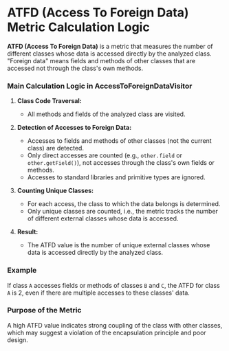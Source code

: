 # ATFD (Access To Foreign Data) Metric Calculation Logic

**ATFD (Access To Foreign Data)** is a metric that measures the number of different classes whose data is accessed directly by the analyzed class. "Foreign data" means fields and methods of other classes that are accessed not through the class's own methods.

### Main Calculation Logic in AccessToForeignDataVisitor

1. **Class Code Traversal:**
   - All methods and fields of the analyzed class are visited.

2. **Detection of Accesses to Foreign Data:**
   - Accesses to fields and methods of other classes (not the current class) are detected.
   - Only direct accesses are counted (e.g., `other.field` or `other.getField()`), not accesses through the class's own fields or methods.
   - Accesses to standard libraries and primitive types are ignored.

3. **Counting Unique Classes:**
   - For each access, the class to which the data belongs is determined.
   - Only unique classes are counted, i.e., the metric tracks the number of different external classes whose data is accessed.

4. **Result:**
   - The ATFD value is the number of unique external classes whose data is accessed directly by the analyzed class.

### Example
If class `A` accesses fields or methods of classes `B` and `C`, the ATFD for class `A` is 2, even if there are multiple accesses to these classes' data.

### Purpose of the Metric
A high ATFD value indicates strong coupling of the class with other classes, which may suggest a violation of the encapsulation principle and poor design.
